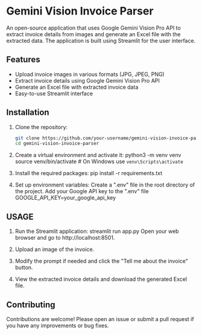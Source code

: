 # Gemini Vision Invoice Parser

An open-source application that uses Google Gemini Vision Pro API to extract invoice details from images and generate an Excel file with the extracted data. The application is built using Streamlit for the user interface.

## Features

- Upload invoice images in various formats (JPG, JPEG, PNG)
- Extract invoice details using Google Gemini Vision Pro API
- Generate an Excel file with extracted invoice data
- Easy-to-use Streamlit interface

## Installation

1. Clone the repository:
   ```bash
   git clone https://github.com/your-username/gemini-vision-invoice-parser.git
   cd gemini-vision-invoice-parser

2. Create a virtual environment and activate it:
   python3 -m venv venv
   source venv/bin/activate  # On Windows use `venv\Scripts\activate`
   
3. Install the required packages:
   pip install -r requirements.txt
   
4. Set up environment variables:
   Create a ".env" file in the root directory of the project.
   Add your Google API key to the ".env" file
   GOOGLE_API_KEY=your_google_api_key

## USAGE

1. Run the Streamlit application:
   streamlit run app.py
Open your web browser and go to http://localhost:8501.

2. Upload an image of the invoice.

3. Modify the prompt if needed and click the "Tell me about the invoice" button.

4. View the extracted invoice details and download the generated Excel file.


## Contributing
Contributions are welcome! Please open an issue or submit a pull request if you have any improvements or bug fixes.
   

